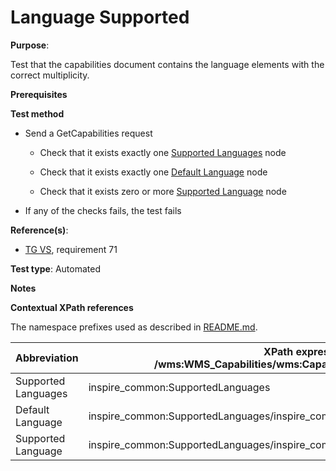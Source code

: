 # Language Supported

**Purpose**:

Test that the capabilities document contains the language elements with the correct multiplicity.

**Prerequisites**

**Test method**

* Send a GetCapabilities request

    * Check that it exists exactly one [Supported Languages](#supportedLanguages) node

    * Check that it exists exactly one [Default Language](#defaultLanguage) node

    * Check that it exists zero or more [Supported Language](#supportedLanguage) node

* If any of the checks fails, the test fails

**Reference(s)**:

* [TG VS](./README.md#ref_TG_VS), requirement 71

**Test type**: Automated

**Notes**

**Contextual XPath references**

The namespace prefixes used as described in [README.md](./README.md#namespaces).

Abbreviation                                               |  XPath expression (relative to /wms:WMS_Capabilities/wms:Capability/inspire_vs:ExtendedCapabilities)
---------------------------------------------------------- | -------------------------------------------------------------------------
Supported Languages <a name="supportedLanguages"></a> | inspire_common:SupportedLanguages
Default Language <a name="defaultLanguage"></a> | inspire_common:SupportedLanguages/inspire_common:DefaultLanguage/inspire_common:Language
Supported Language <a name="supportedLanguage"></a> | inspire_common:SupportedLanguages/inspire_common:SupportedLanguage/inspire_common:Language